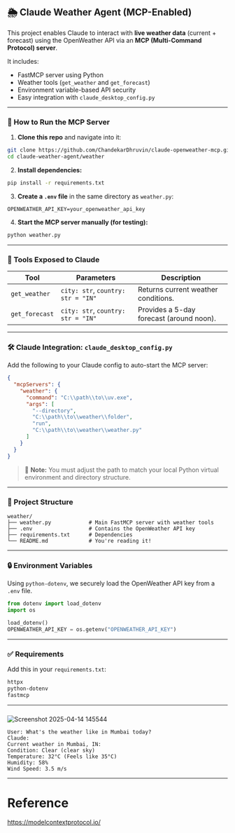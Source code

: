 ## 🌦️ Claude Weather Agent (MCP-Enabled)

This project enables Claude to interact with **live weather data** (current + forecast) using the OpenWeather API via an **MCP (Multi-Command Protocol) server**.

It includes:
- FastMCP server using Python
- Weather tools (`get_weather` and `get_forecast`)
- Environment variable-based API security
- Easy integration with `claude_desktop_config.py`

---

### 🚀 How to Run the MCP Server

1. **Clone this repo** and navigate into it:

```bash
git clone https://github.com/ChandekarDhruvin/claude-openweather-mcp.git
cd claude-weather-agent/weather
```

2. **Install dependencies:**

```bash
pip install -r requirements.txt
```

3. **Create a `.env` file** in the same directory as `weather.py`:

```env
OPENWEATHER_API_KEY=your_openweather_api_key
```

4. **Start the MCP server manually (for testing):**

```bash
python weather.py
```

---

### 🧠 Tools Exposed to Claude

| Tool           | Parameters                | Description                                |
|----------------|---------------------------|--------------------------------------------|
| `get_weather`  | `city: str`, `country: str = "IN"` | Returns current weather conditions.         |
| `get_forecast` | `city: str`, `country: str = "IN"` | Provides a 5-day forecast (around noon).    |

---

### 🛠️ Claude Integration: `claude_desktop_config.py`

Add the following to your Claude config to auto-start the MCP server:

```json
{
  "mcpServers": {
    "weather": {
      "command": "C:\\path\\to\\uv.exe",
      "args": [
        "--directory",
        "C:\\path\\to\\weather\\folder",
        "run",
        "C:\\path\\to\\weather\\weather.py"
      ]
    }
  }
}
```

> 📝 **Note:** You must adjust the path to match your local Python virtual environment and directory structure.

---

### 📂 Project Structure

```
weather/
├── weather.py            # Main FastMCP server with weather tools
├── .env                  # Contains the OpenWeather API key
├── requirements.txt      # Dependencies
└── README.md             # You're reading it!
```

---

### 🔒 Environment Variables

Using `python-dotenv`, we securely load the OpenWeather API key from a `.env` file.

```python
from dotenv import load_dotenv
import os

load_dotenv()
OPENWEATHER_API_KEY = os.getenv("OPENWEATHER_API_KEY")
```

---

### ✅ Requirements

Add this in your `requirements.txt`:

```txt
httpx
python-dotenv
fastmcp
```

---

### 
![Screenshot 2025-04-14 145544](https://github.com/user-attachments/assets/500ade03-bcb6-493a-8a28-74ffdcf8f085)


```
User: What's the weather like in Mumbai today?
Claude: 
Current weather in Mumbai, IN:
Condition: Clear (clear sky)
Temperature: 32°C (Feels like 35°C)
Humidity: 58%
Wind Speed: 3.5 m/s
```

---
# Reference
https://modelcontextprotocol.io/
